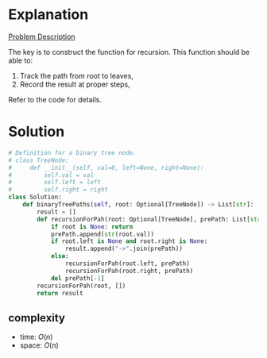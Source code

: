 # Explanation

[Problem Description](https://leetcode.com/problems/binary-tree-paths/)

The key is to construct the function for recursion. This function should be able to:

1. Track the path from root to leaves,
2. Record the result at proper steps,

Refer to the code for details.


# Solution

```python
# Definition for a binary tree node.
# class TreeNode:
#     def __init__(self, val=0, left=None, right=None):
#         self.val = val
#         self.left = left
#         self.right = right
class Solution:
    def binaryTreePaths(self, root: Optional[TreeNode]) -> List[str]:
        result = []
        def recursionForPah(root: Optional[TreeNode], prePath: List[str]):
            if root is None: return
            prePath.append(str(root.val))
            if root.left is None and root.right is None:
                result.append("->".join(prePath))
            else:
                recursionForPah(root.left, prePath)
                recursionForPah(root.right, prePath)
            del prePath[-1]
        recursionForPah(root, [])
        return result
```

## complexity

- time: $O(n)$
- space: $O(n)$
